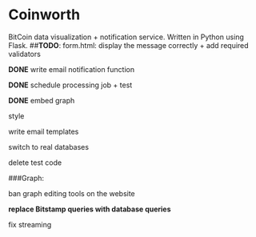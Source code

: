 # Coinworth
BitCoin data visualization + notification service. Written in Python using Flask.
##**TODO**:
form.html: display the message correctly + add required validators

**DONE** write email notification function

**DONE** schedule processing job + test

**DONE** embed graph

style 

write email templates

switch to real databases

delete test code

###Graph:

ban graph editing tools on the website

**replace Bitstamp queries with database queries**

fix streaming




